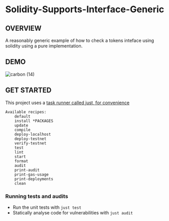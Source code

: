 #  Solidity-Supports-Interface-Generic

## OVERVIEW

A reasonably generic example of how to check a tokens inteface using solidity using a pure implementation.

## DEMO

![carbon (14)](https://user-images.githubusercontent.com/7098556/192479101-87120271-7ae4-4781-8fef-4e96d8ba707e.png)

## GET STARTED

This project uses a [task runner called just, for convenience](https://github.com/casey/just)

```
Available recipes:
    default
    install *PACKAGES
    update
    compile
    deploy-localhost
    deploy-testnet
    verify-testnet
    test
    lint
    start
    format
    audit
    print-audit
    print-gas-usage
    print-deployments
    clean
```

### Running tests and audits

- Run the unit tests with `just test`
- Statically analyse code for vulnerabilities with `just audit` 
